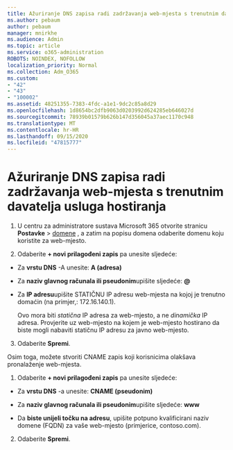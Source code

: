 ```yaml
---
title: Ažuriranje DNS zapisa radi zadržavanja web-mjesta s trenutnim davatelja usluga hostiranja
ms.author: pebaum
author: pebaum
manager: mnirkhe
ms.audience: Admin
ms.topic: article
ms.service: o365-administration
ROBOTS: NOINDEX, NOFOLLOW
localization_priority: Normal
ms.collection: Adm_O365
ms.custom:
- "42"
- "43"
- "100002"
ms.assetid: 48251355-7383-4fdc-a1e1-9dc2c85a8d29
ms.openlocfilehash: 1d8654bc2dfb9063d0203992d624285eb646027d
ms.sourcegitcommit: 78939b01579b626b147d356045a37aec1170c948
ms.translationtype: MT
ms.contentlocale: hr-HR
ms.lasthandoff: 09/15/2020
ms.locfileid: "47815777"
---
```

# <a name="update-dns-records-to-keep-your-website-with-your-current-hosting-provider"></a>Ažuriranje DNS zapisa radi zadržavanja web-mjesta s trenutnim davatelja usluga hostiranja

1. U centru za administratore sustava Microsoft 365 otvorite stranicu **Postavke**  >  [domene](https://admin.microsoft.com/Adminportal#/Domains) , a zatim na popisu domena odaberite domenu koju koristite za web-mjesto.

2. Odaberite **+ novi prilagođeni zapis** pa unesite sljedeće:

  - Za **vrstu DNS** -A unesite: **A (adresa)**

  - Za **naziv glavnog računala ili pseudonim**upišite sljedeće: **@**

  - Za **IP adresu**upišite STATIČNU IP adresu web-mjesta na kojoj je trenutno domaćin (na primjer,: 172.16.140.1).

    Ovo mora biti  *statična*  IP adresa za web-mjesto, a ne  *dinamička*  IP adresa. Provjerite uz web-mjesto na kojem je web-mjesto hostirano da biste mogli nabaviti statičnu IP adresu za javno web-mjesto.

3. Odaberite **Spremi**.

Osim toga, možete stvoriti CNAME zapis koji korisnicima olakšava pronalaženje web-mjesta.
  
1. Odaberite **+ novi prilagođeni zapis** pa unesite sljedeće:

  - Za **vrstu DNS** -a unesite: **CNAME (pseudonim)**

  - Za **naziv glavnog računala ili pseudonim**upišite sljedeće: **www**

  - Da **biste unijeli točku na adresu**, upišite potpuno kvalificirani naziv domene (FQDN) za vaše web-mjesto (primjerice, contoso.com).

2. Odaberite **Spremi**.
